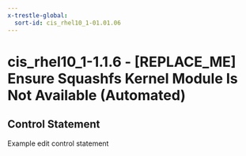 ```yaml
---
x-trestle-global:
  sort-id: cis_rhel10_1-01.01.06
---
```


# cis_rhel10_1-1.1.6 - \[REPLACE_ME\] Ensure Squashfs Kernel Module Is Not Available (Automated)

## Control Statement

Example edit control statement
